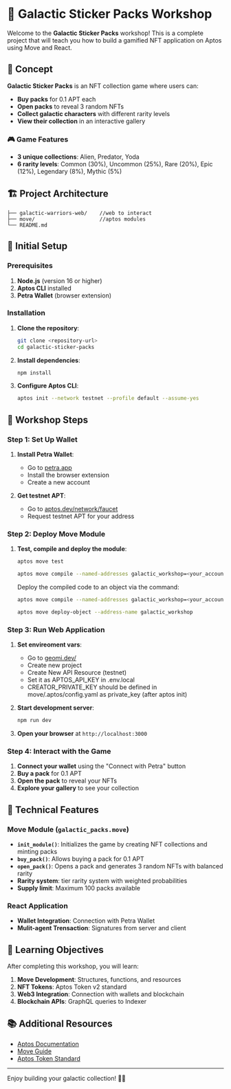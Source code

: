 # 🌟 Galactic Sticker Packs Workshop

Welcome to the **Galactic Sticker Packs** workshop! This is a complete project that will teach you how to build a gamified NFT application on Aptos using Move and React.

## 🎯 Concept

**Galactic Sticker Packs** is an NFT collection game where users can:

- **Buy packs** for 0.1 APT each
- **Open packs** to reveal 3 random NFTs
- **Collect galactic characters** with different rarity levels
- **View their collection** in an interactive gallery

### 🎮 Game Features

- **3 unique collections**: Alien, Predator, Yoda
- **6 rarity levels**: Common (30%), Uncommon (25%), Rare (20%), Epic (12%), Legendary (8%), Mythic (5%)

## 🏗️ Project Architecture

```
├── galactic-warriors-web/    //web to interact
├── move/                     //aptos modules
└── README.md
```

## 🚀 Initial Setup

### Prerequisites

1. **Node.js** (version 16 or higher)
2. **Aptos CLI** installed
3. **Petra Wallet** (browser extension)

### Installation

1. **Clone the repository**:

   ```bash
   git clone <repository-url>
   cd galactic-sticker-packs
   ```

2. **Install dependencies**:

   ```bash
   npm install
   ```

3. **Configure Aptos CLI**:
   ```bash
   aptos init --network testnet --profile default --assume-yes
   ```

## 🎯 Workshop Steps

### Step 1: Set Up Wallet

1. **Install Petra Wallet**:

   - Go to [petra.app](https://petra.app)
   - Install the browser extension
   - Create a new account

2. **Get testnet APT**:
   - Go to [aptos.dev/network/faucet](https://aptos.dev/network/faucet)
   - Request testnet APT for your address

### Step 2: Deploy Move Module

1. **Test, compile and deploy the module**:

   ```bash
   aptos move test
   ```

   ```bash
   aptos move compile --named-addresses galactic_workshop=<your_account_address>
   ```

   <!-- https://aptos.dev/build/smart-contracts/deployment -->

   Deploy the compiled code to an object via the command:

   ```bash
   aptos move compile --named-addresses galactic_workshop=<your_account_address>
   ```

   ```bash
   aptos move deploy-object --address-name galactic_workshop
   ```

### Step 3: Run Web Application

1. **Set envireoment vars**:

   - Go to [geomi.dev/](https://geomi.dev/)
   - Create new project
   - Create New API Resource (testnet)
   - Set it as APTOS_API_KEY in .env.local
   - CREATOR_PRIVATE_KEY should be defined in move/.aptos/config.yaml as private_key (after aptos init)

2. **Start development server**:

   ```bash
   npm run dev
   ```

3. **Open your browser** at `http://localhost:3000`

### Step 4: Interact with the Game

1. **Connect your wallet** using the "Connect with Petra" button
2. **Buy a pack** for 0.1 APT
3. **Open the pack** to reveal your NFTs
4. **Explore your gallery** to see your collection

## 🔧 Technical Features

### Move Module (`galactic_packs.move`)

- **`init_module()`**: Initializes the game by creating NFT collections and minting packs
- **`buy_pack()`**: Allows buying a pack for 0.1 APT
- **`open_pack()`**: Opens a pack and generates 3 random NFTs with balanced rarity
- **Rarity system**: tier rarity system with weighted probabilities
- **Supply limit**: Maximum 100 packs available

### React Application

- **Wallet Integration**: Connection with Petra Wallet
- **Mulit-agent Trensaction**: Signatures from server and client

## 🎯 Learning Objectives

After completing this workshop, you will learn:

1. **Move Development**: Structures, functions, and resources
2. **NFT Tokens**: Aptos Token v2 standard
3. **Web3 Integration**: Connection with wallets and blockchain
4. **Blockchain APIs**: GraphQL queries to Indexer

## 📚 Additional Resources

- [Aptos Documentation](https://aptos.dev)
- [Move Guide](https://move-language.github.io/move/)
- [Aptos Token Standard](https://github.com/aptos-labs/aptos-core/blob/main/aptos-move/framework/aptos-token/doc/overview.md)

---

Enjoy building your galactic collection! 🌟🚀
